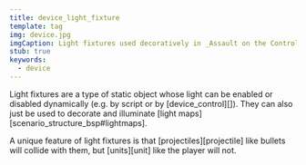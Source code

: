 ```yaml
---
title: device_light_fixture
template: tag
img: device.jpg
imgCaption: Light fixtures used decoratively in _Assault on the Control Room_
stub: true
keywords:
  - device
---
```

Light fixtures are a type of static object whose light can be enabled or disabled dynamically (e.g. by script or by [device_control][]). They can also just be used to decorate and illuminate [light maps][scenario_structure_bsp#lightmaps].

A unique feature of light fixtures is that [projectiles][projectile] like bullets will collide with them, but [units][unit] like the player will not.
